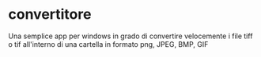 # convertitore
Una semplice app per windows in grado di convertire velocemente i file tiff o tif all'interno di una cartella in formato png, JPEG, BMP, GIF
